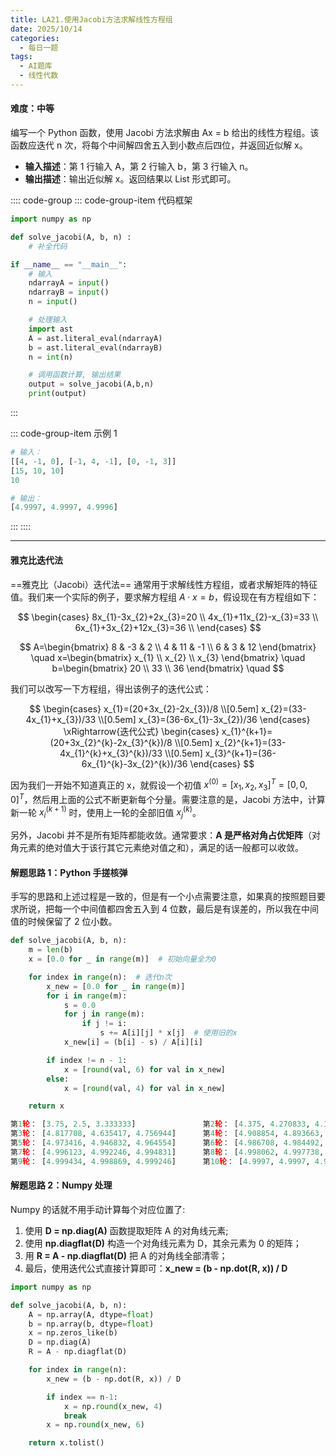```yaml
---
title: LA21.使用Jacobi方法求解线性方程组
date: 2025/10/14
categories:
  - 每日一题
tags:
  - AI题库
  - 线性代数
---
```


#### 难度：中等

编写一个 Python 函数，使用 Jacobi 方法求解由 Ax = b 给出的线性方程组。该函数应迭代 n 次，将每个中间解四舍五入到小数点后四位，并返回近似解 x。

- **输入描述**：第 1 行输入 A，第 2 行输入 b，第 3 行输入 n。
- **输出描述**：输出近似解 x。返回结果以 List 形式即可。

:::: code-group
::: code-group-item 代码框架

```py
import numpy as np

def solve_jacobi(A, b, n) :
    # 补全代码

if __name__ == "__main__":
    # 输入
    ndarrayA = input()
    ndarrayB = input()
    n = input()

    # 处理输入
    import ast
    A = ast.literal_eval(ndarrayA)
    b = ast.literal_eval(ndarrayB)
    n = int(n)

    # 调用函数计算, 输出结果
    output = solve_jacobi(A,b,n)
    print(output)
```

:::

::: code-group-item 示例 1

```py
# 输入：
[[4, -1, 0], [-1, 4, -1], [0, -1, 3]]
[15, 10, 10]
10

# 输出：
[4.9997, 4.9997, 4.9996]
```

:::
::::

---

#### 雅克比迭代法

==雅克比（Jacobi）迭代法== 通常用于求解线性方程组，或者求解矩阵的特征值。我们来一个实际的例子，要求解方程组 $A\cdot{x}=b$，假设现在有方程组如下：

$$
\begin{cases}
8x_{1}-3x_{2}+2x_{3}=20 \\
4x_{1}+11x_{2}-x_{3}=33 \\
6x_{1}+3x_{2}+12x_{3}=36 \\
\end{cases}
$$

$$
A=\begin{bmatrix} 8 & -3 & 2 \\ 4 & 11 & -1 \\ 6 & 3 & 12 \end{bmatrix} \quad
x=\begin{bmatrix} x_{1} \\ x_{2} \\ x_{3} \end{bmatrix} \quad
b=\begin{bmatrix} 20 \\ 33 \\ 36 \end{bmatrix} \quad
$$

我们可以改写一下方程组，得出该例子的迭代公式：

$$
\begin{cases}
x_{1}=(20+3x_{2}-2x_{3})/8 \\[0.5em]
x_{2}=(33-4x_{1}+x_{3})/33 \\[0.5em]
x_{3}=(36-6x_{1}-3x_{2})/36
\end{cases}
\xRightarrow{迭代公式}
\begin{cases}
x_{1}^{k+1}=(20+3x_{2}^{k}-2x_{3}^{k})/8 \\[0.5em]
x_{2}^{k+1}=(33-4x_{1}^{k}+x_{3}^{k})/33 \\[0.5em]
x_{3}^{k+1}=(36-6x_{1}^{k}-3x_{2}^{k})/36
\end{cases}
$$

因为我们一开始不知道真正的 x，就假设一个初值 $x^{(0)}=[x_{1},x_{2},x_{3}]^{T}=[0,0,0]^{T}$，然后用上面的公式不断更新每个分量。需要注意的是，Jacobi 方法中，计算新一轮 $x_{i}^{(k+1)}$ 时，使用上一轮的全部旧值 $x_{j}^{(k)}$。

另外，Jacobi 并不是所有矩阵都能收敛。通常要求：**A 是严格对角占优矩阵**（对角元素的绝对值大于该行其它元素绝对值之和），满足的话一般都可以收敛。

#### 解题思路 1：Python 手搓核弹

手写的思路和上述过程是一致的，但是有一个小点需要注意，如果真的按照题目要求所说，把每一个中间值都四舍五入到 4 位数，最后是有误差的，所以我在中间值的时候保留了 2 位小数。

```py
def solve_jacobi(A, b, n):
    m = len(b)
    x = [0.0 for _ in range(m)]  # 初始向量全为0

    for index in range(n):  # 迭代n次
        x_new = [0.0 for _ in range(m)]
        for i in range(m):
            s = 0.0
            for j in range(m):
                if j != i:
                    s += A[i][j] * x[j]  # 使用旧的x
            x_new[i] = (b[i] - s) / A[i][i]

        if index != n - 1:
            x = [round(val, 6) for val in x_new]
        else:
            x = [round(val, 4) for val in x_new]

    return x
```

```py
第1轮： [3.75, 2.5, 3.333333]               第2轮： [4.375, 4.270833, 4.166667]
第3轮： [4.817708, 4.635417, 4.756944]      第4轮： [4.908854, 4.893663, 4.878472]
第5轮： [4.973416, 4.946832, 4.964554]      第6轮： [4.986708, 4.984492, 4.982277]
第7轮： [4.996123, 4.992246, 4.994831]      第8轮： [4.998062, 4.997738, 4.997415]
第9轮： [4.999434, 4.998869, 4.999246]      第10轮： [4.9997, 4.9997, 4.9996]
```

#### 解题思路 2：Numpy 处理

Numpy 的话就不用手动计算每个对应位置了:

1. 使用 **D = np.diag(A)** 函数提取矩阵 A 的对角线元素;
2. 使用 **np.diagflat(D)** 构造一个对角线元素为 D，其余元素为 0 的矩阵；
3. 用 **R = A - np.diagflat(D)** 把 A 的对角线全部清零；
4. 最后，使用迭代公式直接计算即可：**x_new = (b - np.dot(R, x)) / D**

```py
import numpy as np

def solve_jacobi(A, b, n):
    A = np.array(A, dtype=float)
    b = np.array(b, dtype=float)
    x = np.zeros_like(b)
    D = np.diag(A)
    R = A - np.diagflat(D)

    for index in range(n):
        x_new = (b - np.dot(R, x)) / D

        if index == n-1:
            x = np.round(x_new, 4)
            break
        x = np.round(x_new, 6)

    return x.tolist()
```
